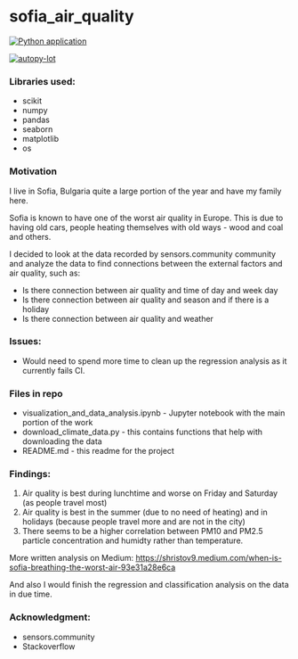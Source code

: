 # sofia_air_quality

[![Python application](https://github.com/shristov1/sofia_air_quality/actions/workflows/python-app.yml/badge.svg)](https://github.com/shristov1/sofia_air_quality/actions/workflows/python-app.yml)

[![autopy-lot](https://github.com/shristov1/sofia_air_quality/actions/workflows/notebook_pyer.yml/badge.svg)](https://github.com/shristov1/sofia_air_quality/actions/workflows/notebook_pyer.yml)

### Libraries used:

- scikit
- numpy
- pandas
- seaborn
- matplotlib
- os

### Motivation

I live in Sofia, Bulgaria quite a large portion of the year and have my family here.

Sofia is known to have one of the worst air quality in Europe. This is due to having old cars, people heating themselves with old ways - wood and coal and others. 

I decided to look at the data recorded by sensors.community community and analyze the data to find connections between the external factors and air quality, such as: 

- Is there connection between air quality and time of day and week day
- Is there connection between air quality and season and if there is a holiday
- Is there connection between air quality and weather

### Issues:
- Would need to spend more time to clean up the regression analysis as it currently fails CI.  

### Files in repo
- visualization_and_data_analysis.ipynb - Jupyter notebook with the main portion of the work
- download_climate_data.py - this contains functions that help with downloading the data
- README.md - this readme for the project

### Findings:

1. Air quality is best during lunchtime and worse on Friday and Saturday (as people travel most)
2. Air quality is best in the summer (due to no need of heating) and in holidays (because people travel more and are not in the city)
3. There seems to be a higher correlation between PM10 and PM2.5 particle concentration and humidty rather than temperature.

More written analysis on Medium: https://shristov9.medium.com/when-is-sofia-breathing-the-worst-air-93e31a28e6ca 

And also I would finish the regression and classification analysis on the data in due time. 

### Acknowledgment:
- sensors.community
- Stackoverflow
